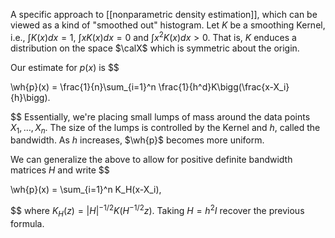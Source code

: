 A specific approach to [[nonparametric density estimation]], which can be viewed as a kind of "smoothed out" histogram. Let $K$ be a smoothing Kernel, i.e., $\int K(x)dx=1$, $\int x K(x)dx=0$ and $\int x^2 K(x)dx>0$. That is, $K$ enduces a distribution on the space $\calX$ which is symmetric about the origin.  

Our estimate for $p(x)$ is 
$$

\wh{p}(x) = \frac{1}{n}\sum_{i=1}^n \frac{1}{h^d}K\bigg(\frac{x-X_i}{h}\bigg).

$$
Essentially, we're placing small lumps of mass around the data points $X_1,\dots,X_n$. The size of the lumps is controlled by the Kernel and $h$, called the bandwidth. As $h$ increases, $\wh{p}$  becomes more uniform. 

We can generalize the above to allow for positive definite bandwidth matrices $H$ and write 
$$

\wh{p}(x) = \sum_{i=1}^n K_H(x-X_i),

$$
where $K_H(z) = |H|^{-1/2}K(H^{-1/2}z)$.  Taking $H=h^2I$ recover the previous formula. 